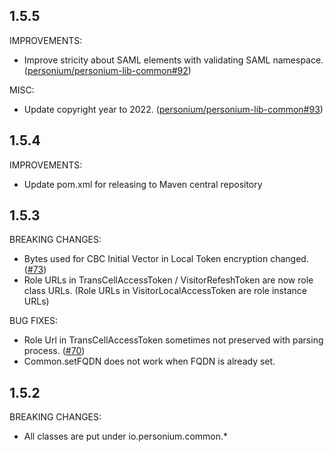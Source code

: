 ## 1.5.5
IMPROVEMENTS:
* Improve stricity about SAML elements with validating SAML namespace.
([personium/personium-lib-common#92](https://github.com/personium/personium-lib-common/pull/92))

MISC:
* Update copyright year to 2022. ([personium/personium-lib-common#93](https://github.com/personium/personium-lib-common/pull/93))

## 1.5.4
IMPROVEMENTS:
* Update pom.xml for releasing to Maven central repository

## 1.5.3
BREAKING CHANGES:
* Bytes used for CBC Initial Vector in Local Token encryption changed. ([#73](https://github.com/personium/personium-lib-common/issues/73))
* Role URLs in TransCellAccessToken / VisitorRefeshToken are now role class URLs. (Role URLs in VisitorLocalAccessToken are role instance URLs)

BUG FIXES:
* Role Url in TransCellAccessToken sometimes not preserved with parsing process. ([#70](https://github.com/personium/personium-lib-common/issues/70))
* Common.setFQDN does not work when FQDN is already set.

## 1.5.2
BREAKING CHANGES:
* All classes are put under io.personium.common.*


